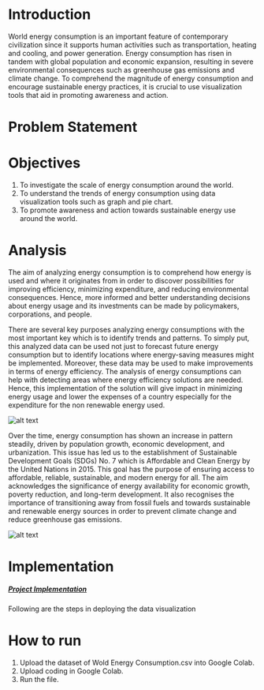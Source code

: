
# Introduction 

World energy consumption is an important feature of contemporary civilization since it supports human activities such as transportation, heating and cooling, and power generation. Energy consumption has risen in tandem with global population and economic expansion, resulting in severe environmental consequences such as greenhouse gas emissions and climate change. To comprehend the magnitude of energy consumption and encourage sustainable energy practices, it is crucial to use visualization tools that aid in promoting awareness and action.

# Problem Statement

# Objectives
1) To investigate the scale of energy consumption around the world.
2) To understand the trends of energy consumption using data visualization tools such as graph and pie chart.
3) To promote awareness and action towards sustainable energy use around the world.

# Analysis
The aim of analyzing energy consumption is to comprehend how energy is used and where it originates from in order to discover possibilities for improving efficiency, minimizing expenditure, and reducing environmental consequences. Hence, more informed and better understanding decisions about energy usage and its investments can be made by policymakers, corporations, and people.

There are several key purposes analyzing energy consumptions with the most important key which is to identify trends and patterns. To simply put, this analyzed data can be used not just to forecast future energy consumption but to identify locations where energy-saving measures might be implemented. Moreover, these data may be used to make improvements in terms of energy efficiency. The analysis of energy consumptions can help with detecting areas where energy efficiency solutions are needed.  Hence, this implementation of the solution will give impact in minimizing energy usage and lower the expenses of a country especially for the expenditure for the non renewable energy used.

![alt text](https://unstats.un.org/sdgs/report/2022/svg/Overview-E-19_Goal%207.svg)

Over the time, energy consumption has shown an increase in pattern steadily, driven by population growth, economic development, and urbanization. This issue has led us to the establishment of Sustainable Development Goals (SDGs) No. 7 which is Affordable and Clean Energy by the United Nations in 2015. This goal has the purpose of ensuring access to affordable, reliable, sustainable, and modern energy for all. The aim acknowledges the significance of energy availability for economic growth, poverty reduction, and long-term development. It also recognises the importance of transitioning away from fossil fuels and towards sustainable and renewable energy sources in order to prevent climate change and reduce greenhouse gas emissions.

![alt text](https://sdgs.un.org/sites/default/files/2022-07/SDG%20Report%202022_Goal%207%20infographic.png)

# Implementation
##### [Project Implementation](Implementation/Implementation.md)
Following are the steps in deploying the data visualization 

# How to run
1) Upload the dataset of Wold Energy Consumption.csv into Google Colab.
2) Upload coding in Google Colab.
3) Run the file.

